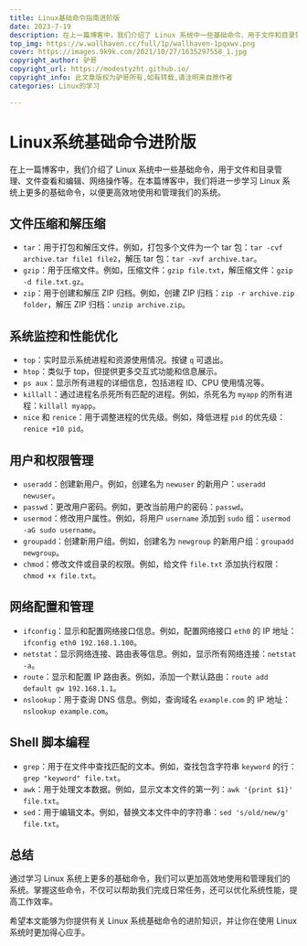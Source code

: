 ```yaml
---
title: Linux基础命令指南进阶版
date: 2023-7-19
description: 在上一篇博客中，我们介绍了 Linux 系统中一些基础命令，用于文件和目录管理、文件查看和编辑、网络操作等。在本篇博客中，我们将进一步学习 Linux 系统上更多的基础命令，以便更高效地使用和管理我们的系统。
top_img: https://w.wallhaven.cc/full/1p/wallhaven-1pqxwv.png
cover: https://images.9k9k.com/2021/10/27/1635297558_1.jpg
copyright_author: 驴哥
copyright_url: https://modestyzht.github.io/
copyright_info: 此文章版权为驴哥所有,如有转载,请注明来自原作者
categories: Linux的学习

---
```


# Linux系统基础命令进阶版

在上一篇博客中，我们介绍了 Linux 系统中一些基础命令，用于文件和目录管理、文件查看和编辑、网络操作等。在本篇博客中，我们将进一步学习 Linux 系统上更多的基础命令，以便更高效地使用和管理我们的系统。

## 文件压缩和解压缩

- `tar`：用于打包和解压文件。例如，打包多个文件为一个 tar 包：`tar -cvf archive.tar file1 file2`，解压 tar 包：`tar -xvf archive.tar`。
- `gzip`：用于压缩文件。例如，压缩文件：`gzip file.txt`，解压缩文件：`gzip -d file.txt.gz`。
- `zip`：用于创建和解压 ZIP 归档。例如，创建 ZIP 归档：`zip -r archive.zip folder`，解压 ZIP 归档：`unzip archive.zip`。

## 系统监控和性能优化

- `top`：实时显示系统进程和资源使用情况。按键 `q` 可退出。
- `htop`：类似于 top，但提供更多交互式功能和信息展示。
- `ps aux`：显示所有进程的详细信息，包括进程 ID、CPU 使用情况等。
- `killall`：通过进程名杀死所有匹配的进程。例如，杀死名为 `myapp` 的所有进程：`killall myapp`。
- `nice` 和 `renice`：用于调整进程的优先级。例如，降低进程 `pid` 的优先级：`renice +10 pid`。

## 用户和权限管理

- `useradd`：创建新用户。例如，创建名为 `newuser` 的新用户：`useradd newuser`。
- `passwd`：更改用户密码。例如，更改当前用户的密码：`passwd`。
- `usermod`：修改用户属性。例如，将用户 `username` 添加到 `sudo` 组：`usermod -aG sudo username`。
- `groupadd`：创建新用户组。例如，创建名为 `newgroup` 的新用户组：`groupadd newgroup`。
- `chmod`：修改文件或目录的权限。例如，给文件 `file.txt` 添加执行权限：`chmod +x file.txt`。

## 网络配置和管理

- `ifconfig`：显示和配置网络接口信息。例如，配置网络接口 `eth0` 的 IP 地址：`ifconfig eth0 192.168.1.100`。
- `netstat`：显示网络连接、路由表等信息。例如，显示所有网络连接：`netstat -a`。
- `route`：显示和配置 IP 路由表。例如，添加一个默认路由：`route add default gw 192.168.1.1`。
- `nslookup`：用于查询 DNS 信息。例如，查询域名 `example.com` 的 IP 地址：`nslookup example.com`。

## Shell 脚本编程

- `grep`：用于在文件中查找匹配的文本。例如，查找包含字符串 `keyword` 的行：`grep "keyword" file.txt`。
- `awk`：用于处理文本数据。例如，显示文本文件的第一列：`awk '{print $1}' file.txt`。
- `sed`：用于编辑文本。例如，替换文本文件中的字符串：`sed 's/old/new/g' file.txt`。

## 总结

通过学习 Linux 系统上更多的基础命令，我们可以更加高效地使用和管理我们的系统。掌握这些命令，不仅可以帮助我们完成日常任务，还可以优化系统性能，提高工作效率。

希望本文能够为你提供有关 Linux 系统基础命令的进阶知识，并让你在使用 Linux 系统时更加得心应手。


